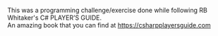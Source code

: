 This was a programming challenge/exercise done while following RB Whitaker's C# PLAYER’S GUIDE. \
An amazing book that you can find at https://csharpplayersguide.com
